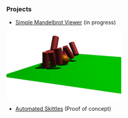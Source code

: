 ### Projects ###

- [Simple Mandelbrot Viewer](https://carlbateman.github.io/WebGL/projects/Mandelbrot/Mandelbrot.html) (in progress)

![Automated skittles](../assets/screenshots/skittles00.gif)
- [Automated Skittles](https://carlbateman.github.io/WebGL/projects/Skittles/Skittles.html) (Proof of concept)
